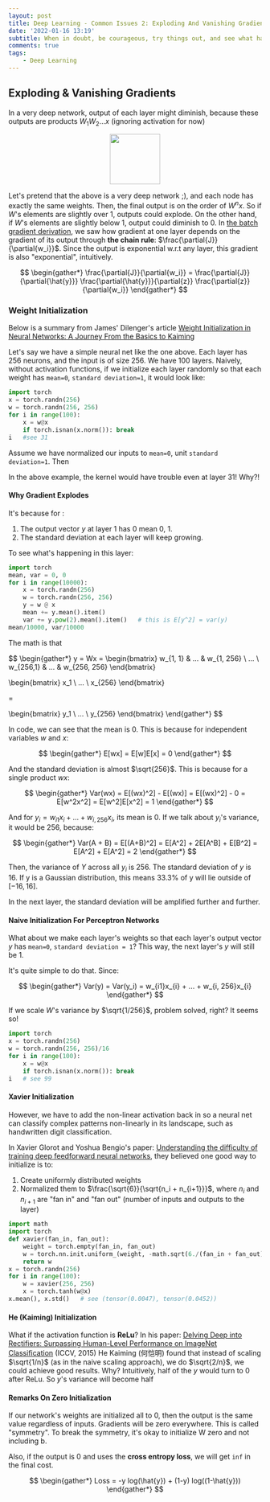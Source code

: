 ```yaml
---
layout: post
title: Deep Learning - Common Issues 2: Exploding And Vanishing Gradients
date: '2022-01-16 13:19'
subtitle: When in doubt, be courageous, try things out, and see what happens! - James Dellinger
comments: true
tags:
    - Deep Learning
---
```


## Exploding & Vanishing Gradients

In a very deep network, output of each layer might diminish, because these outputs are products $W_1W_2...x$ (ignoring activation for now)

<div style="text-align: center;">
<p align="center">
    <figure>
        <img src="https://github.com/user-attachments/assets/e9d8659e-a778-4be2-90c0-88de1f620cbf" height="100" alt=""/>
    </figure>
</p>
</div>

Let's pretend that the above is a very deep network ;), and each node has exactly the same weights. Then, the final output is on the order of $W^nx$. So if $W$'s elements are slightly over 1, outputs could explode. On the other hand, if $W$'s elements are slightly below 1, output could diminish to 0. In [the batch gradient derivation](./2022-01-14-deep-learning-optimizations.markdown), we saw how gradient at one layer depends on the gradient of its output through **the chain rule**: $\frac{\partial{J}}{\partial{w_i}}$. Since the output is exponential w.r.t any layer, this gradient is also "exponential", intuitively.

$$
\begin{gather*}
\frac{\partial{J}}{\partial{w_i}} = \frac{\partial{J}}{\partial{\hat{y}}} \frac{\partial{\hat{y}}}{\partial{z}} \frac{\partial{z}}{\partial{w_i}}
\end{gather*}
$$

### Weight Initialization

Below is a summary from James' Dilenger's article [Weight Initialization in Neural Networks: A Journey From the Basics to Kaiming](https://towardsdatascience.com/weight-initialization-in-neural-networks-a-journey-from-the-basics-to-kaiming-954fb9b47c79)

Let's say we have a simple neural net like the one above. Each layer has 256 neurons, and the input is of size 256. We have 100 layers. Naively, without activation functions, if we initialize each layer randomly so that each weight has `mean=0`, `standard deviation=1`, it would look like:

```python
import torch
x = torch.randn(256)
w = torch.randn(256, 256)
for i in range(100):
    x = w@x
    if torch.isnan(x.norm()): break
i   #see 31
```

Assume we have normalized our inputs to `mean=0`, unit `standard deviation=1`. Then

In the above example, the kernel would have trouble even at layer 31! Why?!

#### Why Gradient Explodes

It's because for :

1. The output vector $y$ at layer 1 has 0 mean $0$, $1$.
2. The standard deviation at each layer will keep growing.

To see what's happening in this layer:

```python
import torch
mean, var = 0, 0
for i in range(10000):
    x = torch.randn(256)
    w = torch.randn(256, 256)
    y = w @ x
    mean += y.mean().item()
    var += y.pow(2).mean().item()   # this is E[y^2] = var(y)
mean/10000, var/10000
```

The math is that

$$
\begin{gather*}
y = Wx =
\begin{bmatrix}
w_{1, 1} & ... & w_{1, 256} \\
... \\
w_{256,1} & ... & w_{256, 256}
\end{bmatrix}

\begin{bmatrix}
x_1 \\
... \\
x_{256}
\end{bmatrix}

=

\begin{bmatrix}
y_1 \\
... \\
y_{256}
\end{bmatrix}
\end{gather*}
$$

In code, we can see that the mean is 0. This is because for independent variables $w$ and $x$: 

$$
\begin{gather*}
E[wx] = E[w]E[x] = 0
\end{gather*}
$$

And the standard deviation is almost $\sqrt{256}$. This is because for a single product $wx$: 

$$
\begin{gather*}
Var(wx) = E[(wx)^2] - E[(wx)] = E[(wx)^2] - 0 = E[w^2x^2] = E[w^2]E[x^2] = 1
\end{gather*}
$$

And for $y_i = w_{i1}x_{i} + ... + w_{i, 256}x_{i}$, its mean is 0. If we talk about $y_i$'s variance, it would be 256, because:

$$
\begin{gather*}
Var(A + B) = E[(A+B)^2] = E[A^2] + 2E[A^B] + E[B^2] = E[A^2] + E[A^2] = 2
\end{gather*}
$$

Then, the variance of $Y$ across all $y_i$ is 256. The standard deviation of $y$ is 16. If y is a Gaussian distribution, this means 33.3% of y will lie outside of $[-16, 16]$. 

In the next layer, the standard deviation will be amplified further and further. 

#### Naive Initialization For Perceptron Networks

What about we make each layer's weights so that each layer's output vector $y$ has `mean=0`, `standard deviation = 1`? This way, the next layer's $y$ will still be 1.

It's quite simple to do that. Since:

$$
\begin{gather*}
Var(y) = Var(y_i) = w_{i1}x_{i} + ... + w_{i, 256}x_{i}
\end{gather*}
$$

If we scale $W$'s variance by $\sqrt{1/256}$, problem solved, right? It seems so!

```python
import torch
x = torch.randn(256)
w = torch.randn(256, 256)/16
for i in range(100):
    x = w@x
    if torch.isnan(x.norm()): break
i   # see 99
```

#### Xavier Initialization

However, we have to add the non-linear activation back in so a neural net can classify complex patterns non-linearly in its landscape, such as handwritten digit classification. 

In Xavier Glorot and Yoshua Bengio's paper: [Understanding the difficulty of training deep feedforward neural networks](http://proceedings.mlr.press/v9/glorot10a/glorot10a.pdf), they believed one good way to initialize is to:

1. Create uniformly distributed weights
2. Normalized them to $\frac{\sqrt{6}}{\sqrt{n_i + n_{i+1}}}$, where $n_i$ and $n_{i+1}$ are "fan in" and "fan out" (number of inputs and outputs to the layer)

```python
import math
import torch
def xavier(fan_in, fan_out):
    weight = torch.empty(fan_in, fan_out)
    w = torch.nn.init.uniform_(weight, -math.sqrt(6./(fan_in + fan_out)), math.sqrt(6./(fan_in + fan_out)))
    return w
x = torch.randn(256)
for i in range(100):
    w = xavier(256, 256)
    x = torch.tanh(w@x)
x.mean(), x.std()   # see (tensor(0.0047), tensor(0.0452))
```

#### He (Kaiming) Initialization

What if the activation function is **ReLu**? In his paper: [Delving Deep into Rectifiers:
Surpassing Human-Level Performance on ImageNet Classification](https://arxiv.org/pdf/1502.01852) (ICCV, 2015)  He Kaiming (何恺明) found that instead of scaling $\sqrt{1/n}$ (as in the naive scaling approach), we do $\sqrt{2/n}$, we could achieve good results. Why? Intuitively, half of the $y$ would turn to 0 after ReLu. So $y$'s variance will become half

#### Remarks On Zero Initialization

If our network's weights are initialized all to 0, then the output is the same value regardless of inputs. Gradients will be zero everywhere. This is called "symmetry". To break the symmetry, it's okay to initialize W zero and not including b. 

Also, if the output is 0 and uses the **cross entropy loss**, we will get `inf` in the final cost.

$$
\begin{gather*}
Loss = -y log(\hat{y}) + (1-y) log((1-\hat{y}))
\end{gather*}
$$